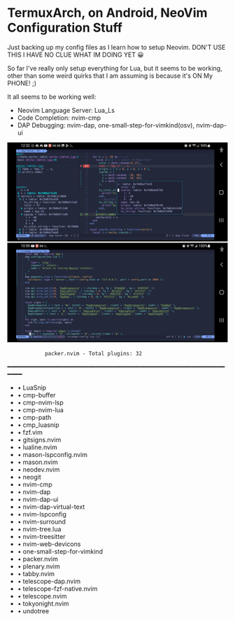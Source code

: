 # TermuxArch, on Android, NeoVim Configuration Stuff
Just backing up my config files as I learn how to setup Neovim.
DON'T USE THIS I HAVE NO CLUE WHAT IM DOING YET 😀

So far I've really only setup everything for Lua, but it seems to be working,
other than some weird quirks that I am assuming is because it's ON My PHONE! ;)

It all seems to be working  well:

* Neovim Language Server: Lua_Ls 
* Code Completion: nvim-cmp
* DAP Debugging: nvim-dap, one-small-step-for-vimkind(osv), nvim-dap-ui

![Debugging](images/nvim-android-debug.jpg?raw=true)
![DAP Config](images/nvim-android-config.jpg?raw=true)


                packer.nvim - Total plugins: 32
 ━━━━━━━━━━━━━━━━━━━━━━━━━━━━━━━━━━━━━━━━━━━━━━━━━━━━━━━━━━━━━━━
* • LuaSnip
* • cmp-buffer
* • cmp-nvim-lsp
* • cmp-nvim-lua
* • cmp-path
* • cmp_luasnip
* • fzf.vim
* • gitsigns.nvim
* • lualine.nvim
* • mason-lspconfig.nvim
* • mason.nvim
* • neodev.nvim
* • neogit
* • nvim-cmp
* • nvim-dap
* • nvim-dap-ui
* • nvim-dap-virtual-text
* • nvim-lspconfig
* • nvim-surround
* • nvim-tree.lua
* • nvim-treesitter
* • nvim-web-devicons
* • one-small-step-for-vimkind
* • packer.nvim
* • plenary.nvim
* • tabby.nvim
* • telescope-dap.nvim
* • telescope-fzf-native.nvim
* • telescope.nvim
* • tokyonight.nvim
* • undotree
